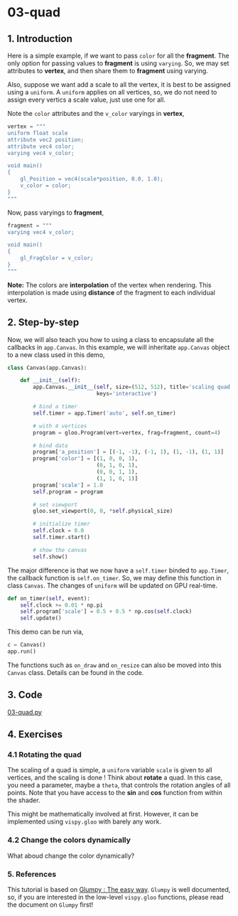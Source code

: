 # 03-quad

## 1. Introduction

Here is a simple example, if we want to pass `color` for all the **fragment**. The only option for passing values to **fragment** is using `varying`. So, we may set attributes to **vertex**, and then share them to **fragment** using varying.

Also, suppose we want add a scale to all the vertex, it is best to be assigned using a `uniform`. A `uniform` applies on all vertices, so, we do not need to assign every vertics a scale value, just use one for all.

Note the `color` attributes and the `v_color` varyings in **vertex**,
```python
vertex = """
uniform float scale
attribute vec2 position;
attribute vec4 color;
varying vec4 v_color;

void main()
{
    gl_Position = vec4(scale*position, 0.0, 1.0);
    v_color = color;
}
"""
```

Now, pass varyings to **fragment**,
```python
fragment = """
varying vec4 v_color;

void main()
{
    gl_FragColor = v_color;
}
"""
```

**Note:** The colors are **interpolation** of the vertex when rendering. This interpolation is made using **distance** of the fragment to each individual vertex.

## 2. Step-by-step

Now, we will also teach you how to using a class to encapsulate all the callbacks in `app.Canvas`. In this example, we will inheritate `app.Canvas` object to a new class used in this demo,

```python
class Canvas(app.Canvas):

    def __init__(self):
        app.Canvas.__init__(self, size=(512, 512), title='scaling quad',
                            keys='interactive')

        # bind a timer
        self.timer = app.Timer('auto', self.on_timer)

        # with 4 vertices
        program = gloo.Program(vert=vertex, frag=fragment, count=4)

        # bind data
        program['a_position'] = [(-1, -1), (-1, 1), (1, -1), (1, 1)]
        program['color'] = [(1, 0, 0, 1),
                            (0, 1, 0, 1),
                            (0, 0, 1, 1),
                            (1, 1, 0, 1)]
        program['scale'] = 1.0
        self.program = program

        # set viewport
        gloo.set_viewport(0, 0, *self.physical_size)

        # initialize timer
        self.clock = 0.0
        self.timer.start()

        # show the canvas
        self.show()
```

The major difference is that we now have a `self.timer` binded to `app.Timer`, the callback function is `self.on_timer`. So, we may define this function in class `Canvas`. The changes of `uniform` will be updated on GPU real-time.

```python
def on_timer(self, event):
    self.clock += 0.01 * np.pi
    self.program['scale'] = 0.5 + 0.5 * np.cos(self.clock)
    self.update()
```

This demo can be run via,
```python
c = Canvas()
app.run()
```

The functions such as `on_draw` and `on_resize` can also be moved into this `Canvas` class. Details can be found in the code.

## 3. Code

[03-quad.py](examples/03-quad.py)

## 4. Exercises

### 4.1 Rotating the quad

The scaling of a quad is simple, a `uniform` variable `scale` is given to all vertices, and the scaling is done ! Think about **rotate** a quad. In this case, you need a parameter, maybe a `theta`, that controls the rotation angles of all points. Note that you have access to the **sin** and **cos** function from within the shader.

This might be mathematically involved at first. However, it can be implemented using `vispy.gloo` with barely any work.

### 4.2 Change the colors dynamically

What aboud change the color dynamically?

### 5. References

This tutorial is based on [Glumpy : The easy way](http://glumpy.readthedocs.org/en/latest/tutorial/easyway.html). `Glumpy` is well documented, so, if you are interested in the low-level `vispy.gloo` functions, please read the document on `Glumpy` first!
